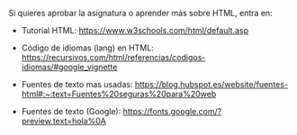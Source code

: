 Si quieres aprobar la asignatura o aprender más sobre HTML, entra en:

- Tutorial HTML: https://www.w3schools.com/html/default.asp 

- Código de idiomas (lang) en HTML:  https://recursivos.com/html/referencias/codigos-idiomas/#google_vignette

- Fuentes de texto mas usadas: https://blog.hubspot.es/website/fuentes-html#:~:text=Fuentes%20seguras%20para%20web

- Fuentes de texto (Google): https://fonts.google.com/?preview.text=hola%0A
